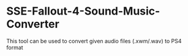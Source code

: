 # SSE-Fallout-4-Sound-Music-Converter
This tool can be used to convert given audio files (.xwm/.wav) to PS4 format
